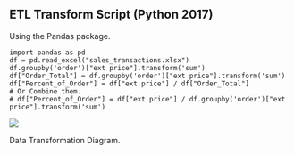 ##  ETL Transform Script (Python 2017)

Using the Pandas package.

<!-- Attempt 1.
```
import pandas as pd

df = pd.read_excel("sales_transactions.xlsx")

df.groupby('order')["ext price"].sum()

# order
# 10001     576.12
# 10005    8185.49
# 10006    3724.49
# Name: ext price, dtype: float64

order_total = df.groupby('order')["ext price"].sum().rename("Order_Total").reset_index()

df_1 = df.merge(order_total)

df_1["Percent_of_Order"] = df_1["ext price"] / df_1["Order_Total"]
```
Attempt 2.
-->
```
import pandas as pd
df = pd.read_excel("sales_transactions.xlsx")
df.groupby('order')["ext price"].transform('sum')
df["Order_Total"] = df.groupby('order')["ext price"].transform('sum')
df["Percent_of_Order"] = df["ext price"] / df["Order_Total"]
# Or Combine them.
# df["Percent_of_Order"] = df["ext price"] / df.groupby('order')["ext price"].transform('sum')
```
<!-- log:
```
0      576.12
1      576.12
2      576.12
3     8185.49
4     8185.49
5     8185.49
6     8185.49
7     8185.49
8     3724.49
9     3724.49
10    3724.49
11    3724.49
dtype: float64
``` -->

![](resources/images/data/transform-example.png) <!-- .element width="50%" -->

<p>
<span>
Data Transformation Diagram.
</span><!-- .element: class="caption" -->
</p><!-- .element: class="caption-wrapper" -->
